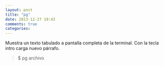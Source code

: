 ```yaml
---
layout: post
title: "pg"
date: 2013-12-27 19:43
comments: true
categories: 
---
```

Muestra un texto tabulado a pantalla completa de la terminal. Con la tecla intro carga nuevo párrafo.

>$ pg archivo 


